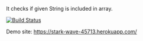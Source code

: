 It checks if given String is included in array.

[![Build Status](https://travis-ci.org/bekirberksenel/myDemoApp.svg?branch=master)](https://travis-ci.org/bekirberksenel/myDemoApp)

Demo site: https://stark-wave-45713.herokuapp.com/
